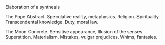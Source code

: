 Elaboration of a synthesis

The Pope
Abstract.
Speculative reality, metaphysics.
Religion.
Spirituality.
Transcendental knowledge.
Duty, moral law.

The Moon
Concrete.
Sensitive appearance, Illusion of the senses.
Superstition.
Materialism.
Mistakes, vulgar prejudices.
Whims, fantasies.
